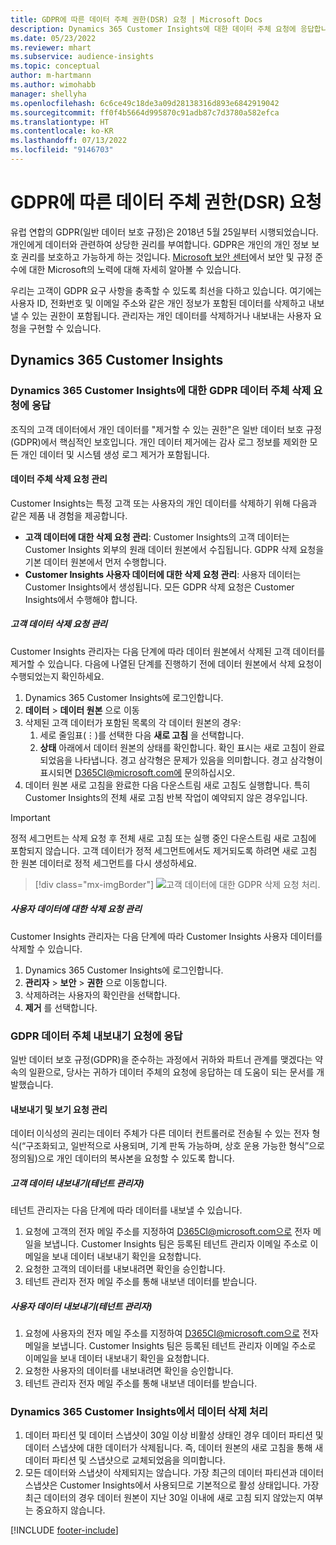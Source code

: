 ```yaml
---
title: GDPR에 따른 데이터 주체 권한(DSR) 요청 | Microsoft Docs
description: Dynamics 365 Customer Insights에 대한 데이터 주체 요청에 응답합니다.
ms.date: 05/23/2022
ms.reviewer: mhart
ms.subservice: audience-insights
ms.topic: conceptual
author: m-hartmann
ms.author: wimohabb
manager: shellyha
ms.openlocfilehash: 6c6ce49c18de3a09d28138316d893e6842919042
ms.sourcegitcommit: ff0f4b5664d995870c91adb87c7d3780a582efca
ms.translationtype: HT
ms.contentlocale: ko-KR
ms.lasthandoff: 07/13/2022
ms.locfileid: "9146703"
---
```

# <a name="data-subject-rights-dsr-requests-under-gdpr"></a>GDPR에 따른 데이터 주체 권한(DSR) 요청

유럽 연합의 GDPR(일반 데이터 보호 규정)은 2018년 5월 25일부터 시행되었습니다. 개인에게 데이터와 관련하여 상당한 권리를 부여합니다. GDPR은 개인의 개인 정보 보호 권리를 보호하고 가능하게 하는 것입니다. [Microsoft 보안 센터](https://www.microsoft.com/trust-center)에서 보안 및 규정 준수에 대한 Microsoft의 노력에 대해 자세히 알아볼 수 있습니다.

우리는 고객이 GDPR 요구 사항을 충족할 수 있도록 최선을 다하고 있습니다. 여기에는 사용자 ID, 전화번호 및 이메일 주소와 같은 개인 정보가 포함된 데이터를 삭제하고 내보낼 수 있는 권한이 포함됩니다. 관리자는 개인 데이터를 삭제하거나 내보내는 사용자 요청을 구현할 수 있습니다.

## <a name="dynamics-365-customer-insights"></a>Dynamics 365 Customer Insights

### <a name="responding-to-gdpr-data-subject-delete-requests-for-dynamics-365-customer-insights"></a>Dynamics 365 Customer Insights에 대한 GDPR 데이터 주체 삭제 요청에 응답

조직의 고객 데이터에서 개인 데이터를 "제거할 수 있는 권한"은 일반 데이터 보호 규정(GDPR)에서 핵심적인 보호입니다. 개인 데이터 제거에는 감사 로그 정보를 제외한 모든 개인 데이터 및 시스템 생성 로그 제거가 포함됩니다.

#### <a name="manage-data-subject-delete-requests"></a>데이터 주체 삭제 요청 관리

Customer Insights는 특정 고객 또는 사용자의 개인 데이터를 삭제하기 위해 다음과 같은 제품 내 경험을 제공합니다.

- **고객 데이터에 대한 삭제 요청 관리**: Customer Insights의 고객 데이터는 Customer Insights 외부의 원래 데이터 원본에서 수집됩니다. GDPR 삭제 요청을 기본 데이터 원본에서 먼저 수행합니다.
- **Customer Insights 사용자 데이터에 대한 삭제 요청 관리**: 사용자 데이터는 Customer Insights에서 생성됩니다. 모든 GDPR 삭제 요청은 Customer Insights에서 수행해야 합니다.

##### <a name="manage-requests-to-delete-customer-data"></a>고객 데이터 삭제 요청 관리

Customer Insights 관리자는 다음 단계에 따라 데이터 원본에서 삭제된 고객 데이터를 제거할 수 있습니다. 다음에 나열된 단계를 진행하기 전에 데이터 원본에서 삭제 요청이 수행되었는지 확인하세요. 

1. Dynamics 365 Customer Insights에 로그인합니다.
1. **데이터** > **데이터 원본** 으로 이동
1. 삭제된 고객 데이터가 포함된 목록의 각 데이터 원본의 경우:
   1. 세로 줄임표(&vellip;)를 선택한 다음 **새로 고침** 을 선택합니다.
   1. **상태** 아래에서 데이터 원본의 상태를 확인합니다. 확인 표시는 새로 고침이 완료되었음을 나타냅니다. 경고 삼각형은 문제가 있음을 의미합니다. 경고 삼각형이 표시되면 D365CI@microsoft.com에 문의하십시오.
1. 데이터 원본 새로 고침을 완료한 다음 다운스트림 새로 고침도 실행합니다. 특히 Customer Insights의 전체 새로 고침 반복 작업이 예약되지 않은 경우입니다. 

> [!IMPORTANT]
> 정적 세그먼트는 삭제 요청 후 전체 새로 고침 또는 실행 중인 다운스트림 새로 고침에 포함되지 않습니다. 고객 데이터가 정적 세그먼트에서도 제거되도록 하려면 새로 고침 한 원본 데이터로 정적 세그먼트를 다시 생성하세요.

> [!div class="mx-imgBorder"]
> ![고객 데이터에 대한 GDPR 삭제 요청 처리.](media/gdpr-data-sources.png "고객 데이터에 대한 GDPR 삭제 요청 처리")

##### <a name="manage-delete-requests-for-user-data"></a>사용자 데이터에 대한 삭제 요청 관리

Customer Insights 관리자는 다음 단계에 따라 Customer Insights 사용자 데이터를 삭제할 수 있습니다.

1. Dynamics 365 Customer Insights에 로그인합니다.
2. **관리자** > **보안** > **권한** 으로 이동합니다.
3. 삭제하려는 사용자의 확인란을 선택합니다.
4. **제거** 를 선택합니다.

### <a name="responding-to-gdpr-data-subject-export-requests"></a>GDPR 데이터 주체 내보내기 요청에 응답

일반 데이터 보호 규정(GDPR)을 준수하는 과정에서 귀하와 파트너 관계를 맺겠다는 약속의 일환으로, 당사는 귀하가 데이터 주체의 요청에 응답하는 데 도움이 되는 문서를 개발했습니다.

#### <a name="manage-export-and-view-requests"></a>내보내기 및 보기 요청 관리

데이터 이식성의 권리는 데이터 주체가 다른 데이터 컨트롤러로 전송될 수 있는 전자 형식(“구조화되고, 일반적으로 사용되며, 기계 판독 가능하며, 상호 운용 가능한 형식”으로 정의됨)으로 개인 데이터의 복사본을 요청할 수 있도록 합니다.

##### <a name="export-customer-data-tenant-admin"></a>고객 데이터 내보내기(테넌트 관리자)

테넌트 관리자는 다음 단계에 따라 데이터를 내보낼 수 있습니다.

1. 요청에 고객의 전자 메일 주소를 지정하여 D365CI@microsoft.com으로 전자 메일을 보냅니다. Customer Insights 팀은 등록된 테넌트 관리자 이메일 주소로 이메일을 보내 데이터 내보내기 확인을 요청합니다.
2. 요청한 고객의 데이터를 내보내려면 확인을 승인합니다.
3. 테넌트 관리자 전자 메일 주소를 통해 내보낸 데이터를 받습니다.

##### <a name="export-user-data-tenant-admin"></a>사용자 데이터 내보내기(테넌트 관리자)

1. 요청에 사용자의 전자 메일 주소를 지정하여 D365CI@microsoft.com으로 전자 메일을 보냅니다. Customer Insights 팀은 등록된 테넌트 관리자 이메일 주소로 이메일을 보내 데이터 내보내기 확인을 요청합니다.
2. 요청한 사용자의 데이터를 내보내려면 확인을 승인합니다.
3. 테넌트 관리자 전자 메일 주소를 통해 내보낸 데이터를 받습니다.

### <a name="data-deletion-handling-in-dynamics-365-customer-insights"></a>Dynamics 365 Customer Insights에서 데이터 삭제 처리

1. 데이터 파티션 및 데이터 스냅샷이 30일 이상 비활성 상태인 경우 데이터 파티션 및 데이터 스냅샷에 대한 데이터가 삭제됩니다. 즉, 데이터 원본의 새로 고침을 통해 새 데이터 파티션 및 스냅샷으로 교체되었음을 의미합니다.
2. 모든 데이터와 스냅샷이 삭제되지는 않습니다. 가장 최근의 데이터 파티션과 데이터 스냅샷은 Customer Insights에서 사용되므로 기본적으로 활성 상태입니다. 가장 최근 데이터의 경우 데이터 원본이 지난 30일 이내에 새로 고침 되지 않았는지 여부는 중요하지 않습니다.

[!INCLUDE [footer-include](includes/footer-banner.md)]
